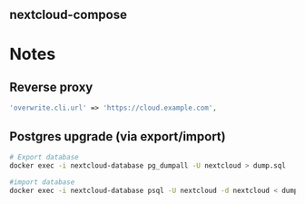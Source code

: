nextcloud-compose
-----------------

# Notes

## Reverse proxy

```php
'overwrite.cli.url' => 'https://cloud.example.com',
```

## Postgres upgrade (via export/import)

```bash
# Export database
docker exec -i nextcloud-database pg_dumpall -U nextcloud > dump.sql

#import database
docker exec -i nextcloud-database psql -U nextcloud -d nextcloud < dump.sql
```
